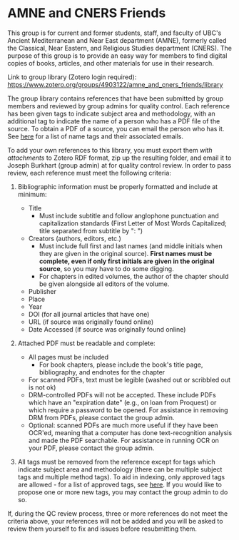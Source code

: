 # AMNE and CNERS Friends
This group is for current and former students, staff, and faculty of UBC's Ancient Mediterranean and Near East department (AMNE), formerly called the Classical, Near Eastern, and Religious Studies department (CNERS). The purpose of this group is to provide an easy way for members to find digital copies of books, articles, and other materials for use in their research.

Link to group library (Zotero login required): https://www.zotero.org/groups/4903122/amne_and_cners_friends/library

The group library contains references that have been submitted by group members and reviewed by group admins for quality control. Each reference has been given tags to indicate subject area and methodology, with an additional tag to indicate the name of a person who has a PDF file of the source. To obtain a PDF of a source, you can email the person who has it. See [here](<insert link here>) for a list of name tags and their associated emails.

To add your own references to this library, you must export them *with attachments* to Zotero RDF format, zip up the resulting folder, and email it to Joseph Burkhart (group admin) at <insert email here> for quality control review. In order to pass review, each reference must meet the following criteria:

1. Bibliographic information must be properly formatted and include at minimum: 
    - Title 
      - Must include subtitle and follow anglophone punctuation and capitalization standards (First Letter of Most Words Capitalized; title separated from subtitle by ": ")
    - Creators (authors, editors, etc.)
      - Must include full first and last names (and middle initials when they are given in the original source). **First names must be complete, even if only first initials are given in the original source**, so you may have to do some digging.
      - For chapters in edited volumes, the author of the chapter should be given alongside all editors of the volume.
    - Publisher
    - Place
    - Year
    - DOI (for all journal articles that have one)
    - URL (if source was originally found online)
    - Date Accessed (if source was originally found online)
    
2. Attached PDF must be readable and complete:
    - All pages must be included
        - For book chapters, please include the book's title page, bibliography, and endnotes for the chapter
    - For scanned PDFs, text must be legible (washed out or scribbled out is not ok)
    - DRM-controlled PDFs will not be accepted. These include PDFs which have an "expiration date" (e.g., on loan from Proquest) or which require a password to be opened. For assistance in removing DRM from PDFs, please contact the group admin.
    - Optional: scanned PDFs are much more useful if they have been OCR'ed, meaning that a computer has done text-recognition analysis and made the PDF searchable. For assistance in running OCR on your PDF, please contact the group admin.

3. All tags must be removed from the reference except for tags which indicate subject area and methodology (there can be multiple subject tags and multiple method tags). To aid in indexing, only approved tags are allowed - for a list of approved tags, see [here](approved_tags.txt). If you would like to propose one or more new tags, you may contact the group admin to do so.

If, during the QC review process, three or more references do not meet the criteria above, your references will not be added and you will be asked to review them yourself to fix and issues before resubmitting them.

